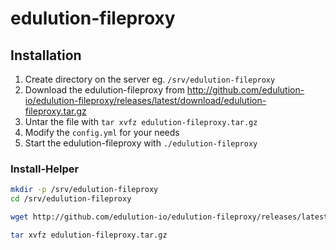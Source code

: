 # edulution-fileproxy

## Installation

1. Create directory on the server eg. `/srv/edulution-fileproxy`
2. Download the edulution-fileproxy from http://github.com/edulution-io/edulution-fileproxy/releases/latest/download/edulution-fileproxy.tar.gz
3. Untar the file with `tar xvfz edulution-fileproxy.tar.gz`
4. Modify the `config.yml` for your needs
5. Start the edulution-fileproxy with `./edulution-fileproxy`

### Install-Helper

```bash
mkdir -p /srv/edulution-fileproxy
cd /srv/edulution-fileproxy

wget http://github.com/edulution-io/edulution-fileproxy/releases/latest/download/edulution-fileproxy.tar.gz

tar xvfz edulution-fileproxy.tar.gz
```